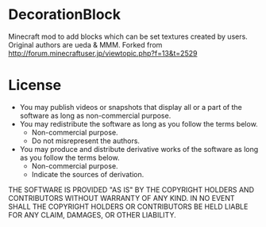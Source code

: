 DecorationBlock
===============

Minecraft mod to add blocks which can be set textures created by users. Original authors are ueda &amp; MMM.
Forked from http://forum.minecraftuser.jp/viewtopic.php?f=13&t=2529

License
=======

* You may publish videos or snapshots that display all or a part of the software as long as non-commercial purpose.
* You may redistribute the software as long as you follow the terms below.
  * Non-commercial purpose.
  * Do not misrepresent the authors.
* You may produce and distribute derivative works of the software as long as you follow the terms below.
  * Non-commercial purpose.
  * Indicate the sources of derivation.

THE SOFTWARE IS PROVIDED "AS IS" BY THE COPYRIGHT HOLDERS AND CONTRIBUTORS WITHOUT WARRANTY OF ANY KIND.
IN NO EVENT SHALL THE COPYRIGHT HOLDERS OR CONTRIBUTORS BE HELD LIABLE FOR ANY CLAIM, DAMAGES, OR OTHER LIABILITY.
